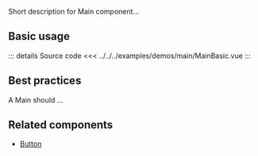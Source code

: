 Short description for Main component...

## Basic usage

<MainBasic />

::: details Source code
<<< ../../../examples/demos/main/MainBasic.vue
:::

## Best practices

A Main should ...

## Related components

- [Button](/components/button/button.doc)
